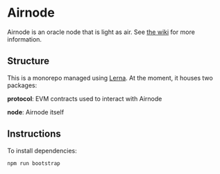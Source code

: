 # Airnode

Airnode is an oracle node that is light as air.
See [the wiki](https://github.com/clc-group/airnode/wiki) for more information.

## Structure

This is a monorepo managed using [Lerna](https://github.com/lerna/lerna).
At the moment, it houses two packages:

**protocol**: EVM contracts used to interact with Airnode

**node**: Airnode itself

## Instructions

To install dependencies:
```
npm run bootstrap
```